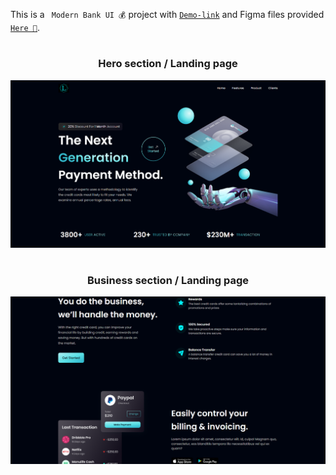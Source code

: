 This is a `  Modern Bank UI 💰 ` project with [`Demo-link`](https://serene-quokka-512aa9.netlify.app/) and Figma files provided [`Here 🎨`](https://www.figma.com/file/bUGIPys15E78w9bs1l4tgS/HooBank?node-id=310%3A485).
</br>



 # <h3 align="center">Hero section / Landing page</h3>
![Alt text](image.png)

 # <h3 align="center">Business section / Landing page</h3>
![Alt text](image-1.png)
